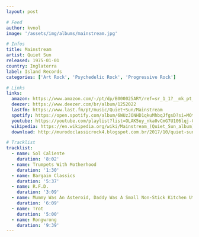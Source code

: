 ```yaml
---
layout: post

# Feed
author: kvnol
image: '/assets/img/albums/mainstream.jpg'

# Infos
title: Mainstream
artist: Quiet Sun
released: 1975-01-01
country: Inglaterra
label: Island Records
categories: ['Art Rock', 'Psychedelic Rock', 'Progressive Rock']

# Links
links:
  amazon: https://www.amazon.com/-/pt/dp/B000025ARY/ref=sr_1_1?__mk_pt_BR=%C3%85M%C3%85%C5%BD%C3%95%C3%91&dchild=1&keywords=Quiet+Sun+Mainstream&qid=1616992791&s=music&sr=1-1
  deezer: https://www.deezer.com/br/album/1252022
  lastfm: https://www.last.fm/pt/music/Quiet+Sun/Mainstream
  spotify: https://open.spotify.com/album/6WUzJONHD1qkuMhbqJfgsD?si=MOtchR43TdGRMt3eOm_ATg
  youtube: https://youtube.com/playlist?list=OLAK5uy_nka0vCmG7U106lqj-G2GQbXKnnkFvbc5g
  wikipedia: https://en.wikipedia.org/wiki/Mainstream_(Quiet_Sun_album)
  download: http://murodoclassicrock4.blogspot.com.br/2017/10/quiet-sun-mainstream-1975.html

# Tracklist
tracklist:
  - name: Sol Caliente
    duration: '8:02'
  - name: Trumpets With Motherhood
    duration: '1:30'
  - name: Bargain Classics
    duration: '5:37'
  - name: R.F.D.
    duration: '3:09'
  - name: Mummy Was An Asteroid, Daddy Was A Small Non-Stick Kitchen Utensil
    duration: '6:09'
  - name: Trot
    duration: '5:00'
  - name: Rongwrong
    duration: '9:39'
---
```

